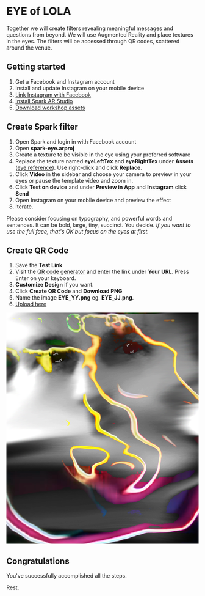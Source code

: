 # EYE of LOLA

Together we will create filters revealing meaningful messages and questions from beyond. We will use Augmented Reality and place textures in the eyes. The filters will be accessed through QR codes, scattered around the venue.

## Getting started

1. Get a Facebook and Instagram account
2. Install and update Instagram on your mobile device
3. [Link Instagram with Facebook](https://help.instagram.com/176235449218188)
4. [Install Spark AR Studio](https://sparkar.facebook.com/ar-studio/)
5. [Download workshop assets](https://github.com/nuncsociety/eye/archive/refs/heads/main.zip)

## Create Spark filter

1. Open Spark and login in with Facebook account
2. Open **spark-eye.arproj**
3. Create a texture to be visible in the eye using your preferred software
4. Replace the texture named **eyeLeftTex** and **eyeRightTex** under **Assets** ([eye reference](https://www.figma.com/file/4Fnqy5FVI8rA13gIdBGARk/Basement9)). Use right-click and click **Replace**.
5. Click **Video** in the sidebar and choose your camera to preview in your eyes or pause the template video and zoom in.
6. Click **Test on device** and under **Preview in App** and **Instagram** click **Send**
7. Open Instagram on your mobile device and preview the effect
8. Iterate.

Please consider focusing on typography, and powerful words and sentences. It can be bold, large, tiny, succinct. You decide. _If you want to use the full face, that's OK but focus on the eyes at first._

## Create QR Code

1. Save the **Test Link**
2. Visit the [QR code generator](https://www.qrcode-monkey.com/) and enter the link under **Your URL**. Press Enter on your keyboard.
3. **Customize Design** if you want.
4. Click **Create QR Code** and **Download PNG**
5. Name the image **EYE_YY.png** eg. **EYE_JJ.png**.
6. [Upload here](https://bit.ly/3foQRin)

![reference](demo.png)

## Congratulations

You've successfully accomplished all the steps.

Rest.
